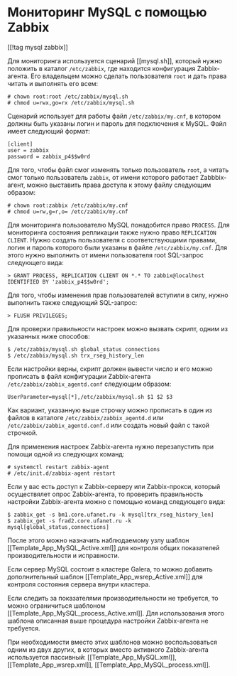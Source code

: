 Мониторинг MySQL с помощью Zabbix
=================================

[[!tag mysql zabbix]]

Для мониторинга используется сценарий [[mysql.sh]], который нужно положить в каталог `/etc/zabbix`, где находится конфигурация Zabbix-агента. Его владельцем можно сделать пользователя `root` и дать права читать и выполнять его всем:

    # chown root:root /etc/zabbix/mysql.sh
    # chmod u=rwx,go=rx /etc/zabbix/mysql.sh

Сценарий использует для работы файл `/etc/zabbix/my.cnf`, в котором должны быть указаны логин и пароль для подключения к MySQL. Файл имеет следующий формат:

    [client]
    user = zabbix
    password = zabbix_p4$$w0rd

Для того, чтобы файл смог изменять только пользователь `root`, а читать смог только пользователь `zabbix`, от имени которого работает Zabbbix-агент, можно выставить права доступа к этому файлу следующим образом:

    # chown root:zabbix /etc/zabbix/my.cnf
    # chmod u=rw,g=r,o= /etc/zabbix/my.cnf

Для мониторинга пользователю MySQL понадобится право `PROCESS`. Для мониторинга состояния репликации также нужно право `REPLICATION CLIENT`. Нужно создать пользователя с соответствующими правами, логин и пароль которого были указаны в файле `/etc/zabbix/my.cnf`. Для этого нужно выполнить от имени пользователя root SQL-запрос следующего вида:

    > GRANT PROCESS, REPLICATION CLIENT ON *.* TO zabbix@localhost IDENTIFIED BY 'zabbix_p4$$w0rd';

Для того, чтобы изменения прав пользователей вступили в силу, нужно выполнить также следующий SQL-запрос:

    > FLUSH PRIVILEGES;

Для проверки правильности настроек можно вызвать скрипт, одним из указанных ниже способов:

    $ /etc/zabbix/mysql.sh global_status connections
    $ /etc/zabbix/mysql.sh trx_rseg_history_len 

Если настройки верны, скрипт должен вывести число и его можно прописать в файл конфигурации Zabbix-агента `/etc/zabbix/zabbix_agentd.conf` следующим образом:

    UserParameter=mysql[*],/etc/zabbix/mysql.sh $1 $2 $3

Как вариант, указанную выше строчку можно прописать в один из файлов в каталоге `/etc/zabbix/zabbix_agentd.d` или `/etc/zabbix/zabbix_agentd.conf.d` или создать новый файл с такой строчкой.

Для применения настроек Zabbix-агента нужно перезапустить при помощи одной из следующих команд:

    # systemctl restart zabbix-agent
    # /etc/init.d/zabbix-agent restart

Если у вас есть доступ к Zabbix-серверу или Zabbix-прокси, который осуществялет опрос Zabbix-агента, то проверить правильность настройки Zabbix-агента можно с помощью команд следующего вида:

    $ zabbix_get -s bm1.core.ufanet.ru -k mysql[trx_rseg_history_len]
    $ zabbix_get -s frad2.core.ufanet.ru -k mysql[global_status,connections]

После этого можно назначить наблюдаемому узлу шаблон [[Template_App_MySQL_Active.xml]] для контроля общих показателей производительности и исправности.

Если сервер MySQL состоит в кластере Galera, то можно добавить дополнительный шаблон [[Template_App_wsrep_Active.xml]] для контроля состояния сервера внутри кластера.

Если следить за показателями производительности не требуется, то можно ограничиться шаблоном [[Template_App_MySQL_process_Active.xml]]. Для использования этого шаблона описанная выше процедура настройки Zabbix-агента не требуется.

При необходимости вместо этих шаблонов можно воспользоваться одним из двух других, в которых вместо активного Zabbix-агента используется пассивный: [[Template_App_MySQL.xml]], [[Template_App_wsrep.xml]], [[Template_App_MySQL_process.xml]].
